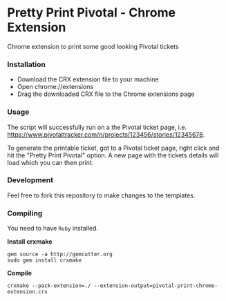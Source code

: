 Pretty Print Pivotal - Chrome Extension
=======================================

Chrome extension to print some good looking Pivotal tickets

### Installation

- Download the CRX extension file to your machine
- Open chrome://extensions
- Drag the downloaded CRX file to the Chrome extensions page

### Usage

The script will successfully run on a the Pivotal ticket page, i.e. https://www.pivotaltracker.com/n/projects/123456/stories/12345678.

To generate the printable ticket, got to a Pivotal ticket page, right click and hit the "Pretty Print Pivotal" option. A new page with the tickets details will load which you can then print.

### Development

Feel free to fork this repository to make changes to the templates.

### Compiling

You need to have `Ruby` installed.

__Install crxmake__
```
gem source -a http://gemcutter.org
sudo gem install crxmake
```

__Compile__
```
crxmake --pack-extension=./ --extension-output=pivotal-print-chrome-extension.crx
```
